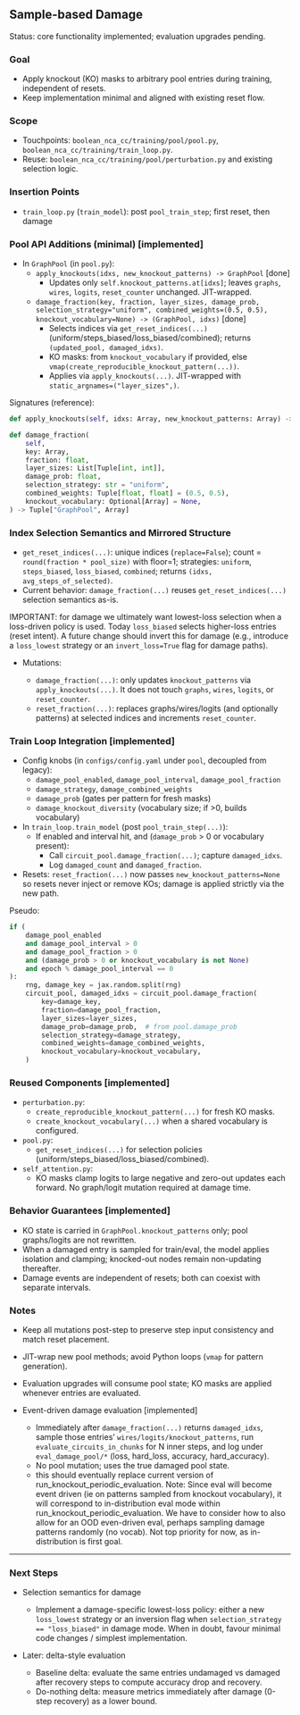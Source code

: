 ## Sample-based Damage

Status: core functionality implemented; evaluation upgrades pending.

### Goal

- Apply knockout (KO) masks to arbitrary pool entries during training, independent of resets.
- Keep implementation minimal and aligned with existing reset flow.

### Scope

- Touchpoints: `boolean_nca_cc/training/pool/pool.py`, `boolean_nca_cc/training/train_loop.py`.
- Reuse: `boolean_nca_cc/training/pool/perturbation.py` and existing selection logic.

### Insertion Points

- `train_loop.py` (`train_model`): post `pool_train_step`; first reset, then damage

### Pool API Additions (minimal) [implemented]

- In `GraphPool` (in `pool.py`):
  - `apply_knockouts(idxs, new_knockout_patterns) -> GraphPool` [done]
    - Updates only `self.knockout_patterns.at[idxs]`; leaves `graphs`, `wires`, `logits`, `reset_counter` unchanged. JIT-wrapped.
  - `damage_fraction(key, fraction, layer_sizes, damage_prob, selection_strategy="uniform", combined_weights=(0.5, 0.5), knockout_vocabulary=None) -> (GraphPool, idxs)` [done]
    - Selects indices via `get_reset_indices(...)` (uniform/steps_biased/loss_biased/combined); returns `(updated_pool, damaged_idxs)`.
    - KO masks: from `knockout_vocabulary` if provided, else `vmap(create_reproducible_knockout_pattern(...))`.
    - Applies via `apply_knockouts(...)`. JIT-wrapped with `static_argnames=("layer_sizes",)`.

Signatures (reference):

```python
def apply_knockouts(self, idxs: Array, new_knockout_patterns: Array) -> "GraphPool"

def damage_fraction(
    self,
    key: Array,
    fraction: float,
    layer_sizes: List[Tuple[int, int]],
    damage_prob: float,
    selection_strategy: str = "uniform",
    combined_weights: Tuple[float, float] = (0.5, 0.5),
    knockout_vocabulary: Optional[Array] = None,
) -> Tuple["GraphPool", Array]
```

### Index Selection Semantics and Mirrored Structure

- `get_reset_indices(...)`: unique indices (`replace=False`); count = `round(fraction * pool_size)` with floor=1; strategies: `uniform`, `steps_biased`, `loss_biased`, `combined`; returns `(idxs, avg_steps_of_selected)`.
- Current behavior: `damage_fraction(...)` reuses `get_reset_indices(...)` selection semantics as-is.

IMPORTANT: for damage we ultimately want lowest-loss selection when a loss-driven policy is used. Today `loss_biased` selects higher-loss entries (reset intent). A future change should invert this for damage (e.g., introduce a `loss_lowest` strategy or an `invert_loss=True` flag for damage paths).

- Mutations:

  - `damage_fraction(...)`: only updates `knockout_patterns` via `apply_knockouts(...)`. It does not touch `graphs`, `wires`, `logits`, or `reset_counter`.
  - `reset_fraction(...)`: replaces graphs/wires/logits (and optionally patterns) at selected indices and increments `reset_counter`.

### Train Loop Integration [implemented]

- Config knobs (in `configs/config.yaml` under `pool`, decoupled from legacy):
  - `damage_pool_enabled`, `damage_pool_interval`, `damage_pool_fraction`
  - `damage_strategy`, `damage_combined_weights`
  - `damage_prob` (gates per pattern for fresh masks)
  - `damage_knockout_diversity` (vocabulary size; if >0, builds vocabulary)
- In `train_loop.train_model` (post `pool_train_step(...)`):
  - If enabled and interval hit, and (`damage_prob` > 0 or vocabulary present):
    - Call `circuit_pool.damage_fraction(...)`; capture `damaged_idxs`.
    - Log `damaged_count` and `damaged_fraction`.
- Resets: `reset_fraction(...)` now passes `new_knockout_patterns=None` so resets never inject or remove KOs; damage is applied strictly via the new path.

Pseudo:

```python
if (
    damage_pool_enabled
    and damage_pool_interval > 0
    and damage_pool_fraction > 0
    and (damage_prob > 0 or knockout_vocabulary is not None)
    and epoch % damage_pool_interval == 0
):
    rng, damage_key = jax.random.split(rng)
    circuit_pool, damaged_idxs = circuit_pool.damage_fraction(
        key=damage_key,
        fraction=damage_pool_fraction,
        layer_sizes=layer_sizes,
        damage_prob=damage_prob,  # from pool.damage_prob
        selection_strategy=damage_strategy,
        combined_weights=damage_combined_weights,
        knockout_vocabulary=knockout_vocabulary,
    )
```

### Reused Components [implemented]

- `perturbation.py`:
  - `create_reproducible_knockout_pattern(...)` for fresh KO masks.
  - `create_knockout_vocabulary(...)` when a shared vocabulary is configured.
- `pool.py`:
  - `get_reset_indices(...)` for selection policies (uniform/steps_biased/loss_biased/combined).
- `self_attention.py`:
  - KO masks clamp logits to large negative and zero-out updates each forward. No graph/logit mutation required at damage time.

### Behavior Guarantees [implemented]

- KO state is carried in `GraphPool.knockout_patterns` only; pool graphs/logits are not rewritten.
- When a damaged entry is sampled for train/eval, the model applies isolation and clamping; knocked-out nodes remain non-updating thereafter.
- Damage events are independent of resets; both can coexist with separate intervals.

### Notes

- Keep all mutations post-step to preserve step input consistency and match reset placement.
- JIT-wrap new pool methods; avoid Python loops (`vmap` for pattern generation).
- Evaluation upgrades will consume pool state; KO masks are applied whenever entries are evaluated.


- Event-driven damage evaluation [implemented]
  - Immediately after `damage_fraction(...)` returns `damaged_idxs`, sample those entries’ `wires/logits/knockout_patterns`, run `evaluate_circuits_in_chunks` for N inner steps, and log under `eval_damage_pool/*` (loss, hard_loss, accuracy, hard_accuracy).
  - No pool mutation; uses the true damaged pool state.
  - this should eventually replace current version of run_knockout_periodic_evaluation. Note: Since eval will become event driven (ie on patterns sampled from knockout vocabulary), it will correspond to in-distribution eval mode within run_knockout_periodic_evaluation. We have to consider how to also allow for an OOD even-driven eval, perhaps sampling damage patterns randomly (no vocab). Not top priority for now, as in-distribution is first goal.

---

### Next Steps


- Selection semantics for damage
  - Implement a damage-specific lowest-loss policy: either a new `loss_lowest` strategy or an inversion flag when `selection_strategy == "loss_biased"` in damage mode. When in doubt, favour minimal code changes / simplest implementation.

- Later: delta-style evaluation
  - Baseline delta: evaluate the same entries undamaged vs damaged after recovery steps to compute accuracy drop and recovery.
  - Do-nothing delta: measure metrics immediately after damage (0-step recovery) as a lower bound.
